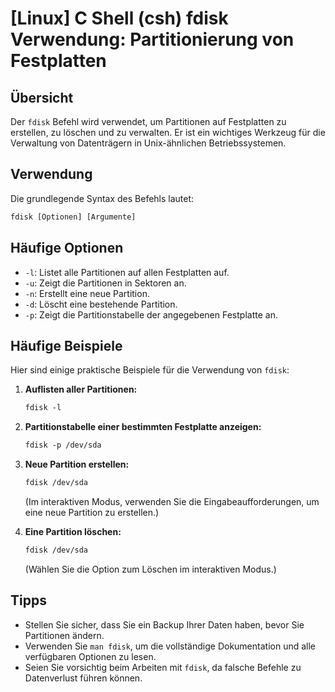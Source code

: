 # [Linux] C Shell (csh) fdisk Verwendung: Partitionierung von Festplatten

## Übersicht
Der `fdisk` Befehl wird verwendet, um Partitionen auf Festplatten zu erstellen, zu löschen und zu verwalten. Er ist ein wichtiges Werkzeug für die Verwaltung von Datenträgern in Unix-ähnlichen Betriebssystemen.

## Verwendung
Die grundlegende Syntax des Befehls lautet:

```csh
fdisk [Optionen] [Argumente]
```

## Häufige Optionen
- `-l`: Listet alle Partitionen auf allen Festplatten auf.
- `-u`: Zeigt die Partitionen in Sektoren an.
- `-n`: Erstellt eine neue Partition.
- `-d`: Löscht eine bestehende Partition.
- `-p`: Zeigt die Partitionstabelle der angegebenen Festplatte an.

## Häufige Beispiele
Hier sind einige praktische Beispiele für die Verwendung von `fdisk`:

1. **Auflisten aller Partitionen:**
   ```csh
   fdisk -l
   ```

2. **Partitionstabelle einer bestimmten Festplatte anzeigen:**
   ```csh
   fdisk -p /dev/sda
   ```

3. **Neue Partition erstellen:**
   ```csh
   fdisk /dev/sda
   ```
   (Im interaktiven Modus, verwenden Sie die Eingabeaufforderungen, um eine neue Partition zu erstellen.)

4. **Eine Partition löschen:**
   ```csh
   fdisk /dev/sda
   ```
   (Wählen Sie die Option zum Löschen im interaktiven Modus.)

## Tipps
- Stellen Sie sicher, dass Sie ein Backup Ihrer Daten haben, bevor Sie Partitionen ändern.
- Verwenden Sie `man fdisk`, um die vollständige Dokumentation und alle verfügbaren Optionen zu lesen.
- Seien Sie vorsichtig beim Arbeiten mit `fdisk`, da falsche Befehle zu Datenverlust führen können.